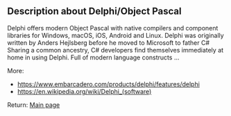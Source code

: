 ## Description about Delphi/Object Pascal

Delphi offers modern Object Pascal with native compilers and component libraries for Windows, macOS, iOS, Android and Linux. Delphi was originally written by Anders Hejlsberg before he moved to Microsoft to father C# Sharing a common ancestry, C# developers find themselves immediately at home in using Delphi. Full of modern language constructs ...

More:

* https://www.embarcadero.com/products/delphi/features/delphi
* https://en.wikipedia.org/wiki/Delphi_(software)




Return: [Main page](/output.md)